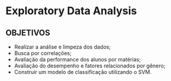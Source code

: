 # Exploratory Data Analysis

## OBJETIVOS
- Realizar a análise e limpeza dos dados;   
- Busca por correlações;   
- Avaliação da performance dos alunos por matérias;     
- Avaliação do desempenho e fatores relacionados por gênero;
- Construir um modelo de classificação utilizando o SVM.  
